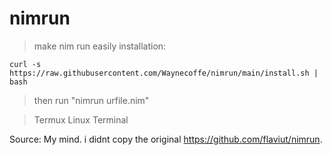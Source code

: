 # nimrun
> make nim run easily
> installation:
> 
```curl -s https://raw.githubusercontent.com/Waynecoffe/nimrun/main/install.sh | bash```

> then run "nimrun urfile.nim"

> Termux
> Linux
> Terminal

Source: My mind. i didnt copy the original https://github.com/flaviut/nimrun.
